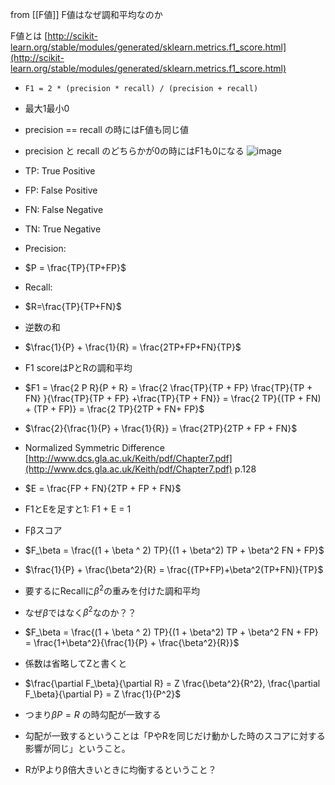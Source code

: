 
from [[F値]]
F値はなぜ調和平均なのか

F値とは [http://scikit-learn.org/stable/modules/generated/sklearn.metrics.f1_score.html](http://scikit-learn.org/stable/modules/generated/sklearn.metrics.f1_score.html)
- `F1 = 2 * (precision * recall) / (precision + recall)`
- 最大1最小0
- precision == recall の時にはF値も同じ値
- precision と recall のどちらかが0の時にはF1も0になる
![image](https://gyazo.com/5645c89ab5b98065c1903cee82c3c507/thumb/1000)

- TP: True Positive
- FP: False Positive
- FN: False Negative
- TN: True Negative
- Precision:
- $P = \frac{TP}{TP+FP}$
- Recall:
- $R=\frac{TP}{TP+FN}$
- 逆数の和
- $\frac{1}{P} + \frac{1}{R} = \frac{2TP+FP+FN}{TP}$
- F1 scoreはPとRの調和平均
- $F1 = \frac{2 P R}{P + R} = \frac{2 \frac{TP}{TP + FP} \frac{TP}{TP + FN} }{\frac{TP}{TP + FP} +\frac{TP}{TP + FN}} = \frac{2 TP}{(TP + FN) + (TP + FP)} = \frac{2 TP}{2TP + FN+ FP}$
- $\frac{2}{\frac{1}{P} + \frac{1}{R}} = \frac{2TP}{2TP + FP + FN}$
- Normalized Symmetric Difference [http://www.dcs.gla.ac.uk/Keith/pdf/Chapter7.pdf](http://www.dcs.gla.ac.uk/Keith/pdf/Chapter7.pdf) p.128
- $E = \frac{FP + FN}{2TP + FP + FN}$
- F1とEを足すと1: F1 + E = 1

- Fβスコア
- $F_\beta = \frac{(1 + \beta ^ 2) TP}{(1 + \beta^2) TP + \beta^2 FN + FP}$
- $\frac{1}{P} + \frac{\beta^2}{R} = \frac{(TP+FP)+\beta^2(TP+FN)}{TP}$
- 要するにRecallに$\beta^2$の重みを付けた調和平均
- なぜ$\beta$ではなく$\beta^2$なのか？？
- $F_\beta = \frac{(1 + \beta ^ 2) TP}{(1 + \beta^2) TP + \beta^2 FN + FP} = \frac{1+\beta^2}{\frac{1}{P} + \frac{\beta^2}{R}}$
- 係数は省略してZと書くと
- $\frac{\partial F_\beta}{\partial R} = Z \frac{\beta^2}{R^2}, \frac{\partial F_\beta}{\partial P} = Z \frac{1}{P^2}$
- つまり$\beta P = R$ の時勾配が一致する
- 勾配が一致するということは「PやRを同じだけ動かした時のスコアに対する影響が同じ」ということ。
- RがPよりβ倍大きいときに均衡するということ？